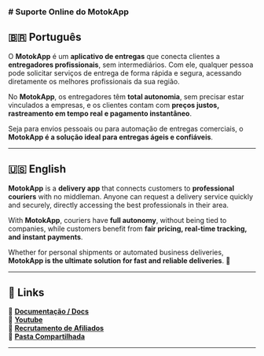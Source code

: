 

### **# Suporte Online do MotokApp**  

## **🇧🇷 Português**  

O **MotokApp** é um **aplicativo de entregas** que conecta clientes a **entregadores profissionais**, sem intermediários. Com ele, qualquer pessoa pode solicitar serviços de entrega de forma rápida e segura, acessando diretamente os melhores profissionais da sua região.  

No **MotokApp**, os entregadores têm **total autonomia**, sem precisar estar vinculados a empresas, e os clientes contam com **preços justos, rastreamento em tempo real e pagamento instantâneo**.  

Seja para envios pessoais ou para automação de entregas comerciais, o **MotokApp é a solução ideal para entregas ágeis e confiáveis**.  

---

## **🇺🇸 English**  

**MotokApp** is a **delivery app** that connects customers to **professional couriers** with no middleman. Anyone can request a delivery service quickly and securely, directly accessing the best professionals in their area.  

With **MotokApp**, couriers have **full autonomy**, without being tied to companies, while customers benefit from **fair pricing, real-time tracking, and instant payments**.  

Whether for personal shipments or automated business deliveries, **MotokApp is the ultimate solution for fast and reliable deliveries**. 🚀  

---

## **🔗 Links**  

📄 **[Documentação / Docs](https://drive.google.com/file/d/1uzYwZf44W_6r6yTHlnjpCYV6jHSIzQEd/view?usp=drive_link)**  
📄 **[Youtube](https://www.youtube.com/watch?v=YcWT36EF-SA&list=PL3CNm1uwGm_DoiYCl8frXfTUc0ArLFE4P)**  
📄 **[Recrutamento de Afiliados](https://app-vlc.hotmart.com/affiliate-recruiting/view/8075P99319042)**  
📂 **[Pasta Compartilhada](https://drive.google.com/drive/folders/17KbAg62j9fbS0gGz7YU4Z9jzePhxzan9?usp=sharing)**  

---

